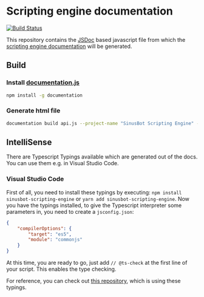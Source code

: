 # Scripting engine documentation

[![Build Status](https://travis-ci.org/SinusBot/scripting-docs.svg?branch=master)](https://travis-ci.org/SinusBot/scripting-docs)

This repository contains the [JSDoc](http://usejsdoc.org) based javascript file from which the [scripting engine documentation](https://www.sinusbot.com/docs/scripting/) will be generated. 

## Build

### Install [documentation.js](https://github.com/documentationjs/documentation)

```bash
npm install -g documentation
```
### Generate html file

```bash
documentation build api.js --project-name "SinusBot Scripting Engine" -f html -o documentation
```
## IntelliSense

There are Typescript Typings available which are generated out of the docs. You can use them e.g. in Visual Studio Code.

### Visual Studio Code

First of all, you need to install these typings by executing: `npm install sinusbot-scripting-engine` or `yarn add sinusbot-scripting-engine`. Now you have the typings installed, to give the Typescript interpreter some parameters in, you need to create a `jsconfig.json`:

```json
{
    "compilerOptions": {
        "target": "es5",
        "module": "commonjs"
    }
}
```

At this time, you are ready to go, just add `// @ts-check` at the first line of your script. This enables the type checking.

For reference, you can check out [this repository](https://github.com/SinusBot/scripts), which is using these typings.
